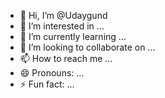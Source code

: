 - 👋 Hi, I’m @Udaygund
- 👀 I’m interested in ...
- 🌱 I’m currently learning ...
- 💞️ I’m looking to collaborate on ...
- 📫 How to reach me ...
- 😄 Pronouns: ...
- ⚡ Fun fact: ...

<!---
Udaygund/Udaygund is a ✨ special ✨ repository because its `README.md` (this file) appears on your GitHub profile.
You can click the Preview link to take a look at your changes.
--->
